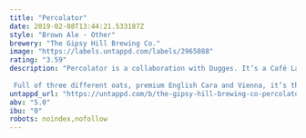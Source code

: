 ```yaml
---
title: "Percolator"
date: 2019-02-08T13:44:21.533187Z
style: "Brown Ale - Other"
brewery: "The Gipsy Hill Brewing Co."
image: "https://labels.untappd.com/labels/2965088"
rating: "3.59"
description: "Percolator is a collaboration with Dugges. It’s a Café Latte of a beer.  Full of three different oats, premium English Cara and Vienna, it’s then been blended with close to a 1000 litres of Volcano’s finest cold brew coffee. It offers smooth, full-bodied mouthfuls of oat milk latte coffee."
untappd_url: "https://untappd.com/b/the-gipsy-hill-brewing-co-percolator/2965088"
abv: "5.0"
ibu: "0"
robots: noindex,nofollow
---
```

